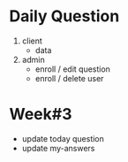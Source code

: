 # Daily Question

1. client
   - data
1. admin
   - enroll / edit question
   - enroll / delete user

# Week#3

- update today question
- update my-answers
